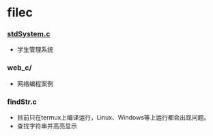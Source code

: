# filec

### [stdSystem.c](https://github.com/conch2/filec/blob/main/stdSystem.c)
- 学生管理系统

### web_c/
- 网络编程案例

### findStr.c
- 目前只在termux上编译运行，Linux、Windows等上运行都会出现问题。
- 查找字符串并高亮显示
